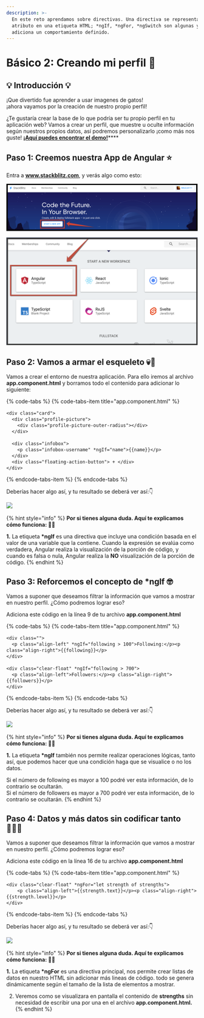 ```yaml
---
description: >-
  En este reto aprendamos sobre directivas. Una directiva se representa como un
  atributo en una etiqueta HTML; *ngIf, *ngFor, *ngSwitch son algunas y le
  adiciona un comportamiento definido.
---
```


# Básico 2: Creando mi perfil 👤

## 💡 Introducción 💡

¡Que divertido fue aprender a usar imagenes de gatos!  
¡ahora vayamos por la creación de nuestro propio perfil!  

¿Te gustaría crear la base de lo que podría ser tu propio perfil en tu aplicación web? Vamos a crear un perfil, que muestre u oculte información según nuestros propios datos, así podremos personalizarlo ¡como más nos guste! [**¡Aquí puedes encontrar el demo!**](https://stackblitz.com/edit/angular-mi-perfil)\*\*\*\*

## Paso 1: **Creemos nuestra App de Angular** ⭐️

Entra a **www.stackblitz.com**, y verás algo como esto:

![](../.gitbook/assets/1.png)

![](../.gitbook/assets/screen-shot-2019-05-25-at-1.56.29-pm.png)

## Paso 2: **Vamos a armar el esqueleto 💀👤**

Vamos a crear el entorno de nuestra aplicación. Para ello iremos al archivo **app.component.html** y borramos todo el contenido para adicionar lo siguiente:

{% code-tabs %}
{% code-tabs-item title="app.component.html" %}
```markup
<div class="card">
  <div class="profile-picture">
    <div class="profile-picture-outer-radius"></div>
  </div>
  
  <div class="infobox">
    <p class="infobox-username" *ngIf="name">{{name}}</p>
  </div>
  <div class="floating-action-button"> + </div>
</div>
```
{% endcode-tabs-item %}
{% endcode-tabs %}

Deberías hacer algo así, y tu resultado se deberá ver así:👇

![](../.gitbook/assets/6.gif)

{% hint style="info" %}
**Por si tienes alguna duda. Aquí te explicamos cómo funciona: 👷‍♀️**

**1.** La etiqueta **\*ngIf** es una directiva que incluye una condición basada en el valor de una variable que la contiene. Cuando la expresión se evalúa como verdadera, Angular realiza la visualización de la porción de código, y cuando es falsa o nula, Angular realiza la **NO** visualización de la porción de código.
{% endhint %}

## Paso 3: Reforcemos el concepto de \*ngIf 🤓 <a id="paso-2-vamos-a-armar-el-esqueleto"></a>

‌Vamos a suponer que deseamos filtrar la información que vamos a mostrar en nuestro perfil. ¿Cómo podremos lograr eso?

Adiciona este código en la línea 9 de tu archivo **app.component.html**

{% code-tabs %}
{% code-tabs-item title="app.component.html" %}
```markup
<div class="">
  <p class="align-left" *ngIf="following > 100">Following:</p><p class="align-right">{{following}}</p>  
</div>

<div class="clear-float" *ngIf="following > 700">
  <p class="align-left">Followers:</p><p class="align-right">{{followers}}</p>  
</div>
```
{% endcode-tabs-item %}
{% endcode-tabs %}

Deberías hacer algo así, y tu resultado se deberá ver así:👇​

![](../.gitbook/assets/7.gif)

{% hint style="info" %}
**Por si tienes alguna duda. Aquí te explicamos cómo funciona: 👷‍♀️**

**1.** La etiqueta **\*ngIf** también nos permite realizar operaciones lógicas, tanto así, que podemos hacer que una condición haga que se visualice o no los datos.   
  
Si el número de following es mayor a 100 podré ver esta información, de lo contrario se ocultarán.   
Si el número de followers es mayor a 700 podré ver esta información, de lo contrario se ocultarán.
{% endhint %}

## Paso 4: Datos y más datos sin codificar tanto 🧙🏻‍♀️ <a id="paso-2-vamos-a-armar-el-esqueleto"></a>

‌Vamos a suponer que deseamos filtrar la información que vamos a mostrar en nuestro perfil. ¿Cómo podremos lograr eso?

Adiciona este código en la línea 16 de tu archivo **app.component.html**

{% code-tabs %}
{% code-tabs-item title="app.component.html" %}
```markup
<div class="clear-float" *ngFor="let strength of strengths">
    <p class="align-left">{{strength.text}}</p><p class="align-right">{{strength.level}}</p>  
</div>
```
{% endcode-tabs-item %}
{% endcode-tabs %}

Deberías hacer algo así, y tu resultado se deberá ver así:👇​

![](../.gitbook/assets/8.gif)

{% hint style="info" %}
**Por si tienes alguna duda. Aquí te explicamos cómo funciona: 👷‍♀️**

**1.** La etiqueta **\*ngFor** es una directiva principal, nos permite crear listas de datos en nuestro HTML sin adicionar más lineas de código. todo se genera dinámicamente según el tamaño de la lista de elementos a mostrar.

2. Veremos como se visualizara en pantalla el contenido de **strengths** sin necesidad de escribir una por una en el archivo **app.component.html.**
{% endhint %}

